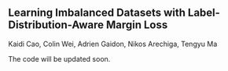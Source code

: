 ## Learning Imbalanced Datasets with Label-Distribution-Aware Margin Loss 
Kaidi Cao, Colin Wei, Adrien Gaidon, Nikos Arechiga, Tengyu Ma

The code will be updated soon.
